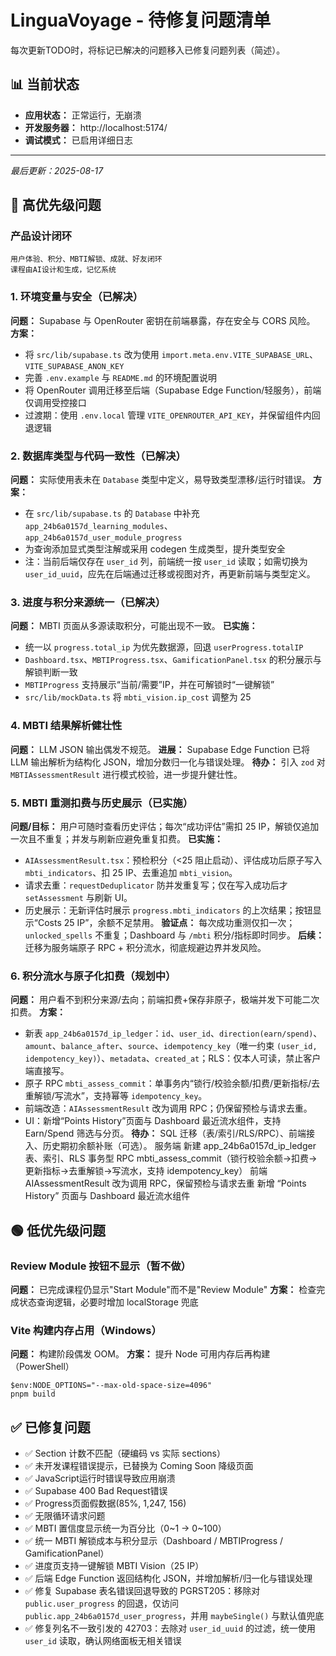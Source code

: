 # LinguaVoyage - 待修复问题清单
每次更新TODO时，将标记已解决的问题移入已修复问题列表（简述）。

## 📊 当前状态
- **应用状态：** 正常运行，无崩溃
- **开发服务器：** http://localhost:5174/
- **调试模式：** 已启用详细日志

---
*最后更新：2025-08-17*

## 🚨 高优先级问题

### 产品设计闭环
    用户体验、积分、MBTI解锁、成就、好友闭环
    课程由AI设计和生成，记忆系统
    
### 1. 环境变量与安全（已解决）
**问题：** Supabase 与 OpenRouter 密钥在前端暴露，存在安全与 CORS 风险。
**方案：**
- 将 `src/lib/supabase.ts` 改为使用 `import.meta.env.VITE_SUPABASE_URL`、`VITE_SUPABASE_ANON_KEY`
- 完善 `.env.example` 与 `README.md` 的环境配置说明
- 将 OpenRouter 调用迁移至后端（Supabase Edge Function/轻服务），前端仅调用受控接口
- 过渡期：使用 `.env.local` 管理 `VITE_OPENROUTER_API_KEY`，并保留组件内回退逻辑

### 2. 数据库类型与代码一致性（已解决）
**问题：** 实际使用表未在 `Database` 类型中定义，易导致类型漂移/运行时错误。
**方案：**
- 在 `src/lib/supabase.ts` 的 `Database` 中补充 `app_24b6a0157d_learning_modules`、`app_24b6a0157d_user_module_progress`
- 为查询添加显式类型注解或采用 codegen 生成类型，提升类型安全
 - 注：当前后端仅存在 `user_id` 列，前端统一按 `user_id` 读取；如需切换为 `user_id_uuid`，应先在后端通过迁移或视图对齐，再更新前端与类型定义。

### 3. 进度与积分来源统一（已解决）
**问题：** MBTI 页面从多源读取积分，可能出现不一致。
**已实施：**
- 统一以 `progress.total_ip` 为优先数据源，回退 `userProgress.totalIP`
- `Dashboard.tsx`、`MBTIProgress.tsx`、`GamificationPanel.tsx` 的积分展示与解锁判断一致
- `MBTIProgress` 支持展示“当前/需要”IP，并在可解锁时“一键解锁”
- `src/lib/mockData.ts` 将 `mbti_vision.ip_cost` 调整为 25

### 4. MBTI 结果解析健壮性
**问题：** LLM JSON 输出偶发不规范。
**进展：** Supabase Edge Function 已将 LLM 输出解析为结构化 JSON，增加分数归一化与错误处理。
**待办：** 引入 `zod` 对 `MBTIAssessmentResult` 进行模式校验，进一步提升健壮性。

### 5. MBTI 重测扣费与历史展示（已实施）
**问题/目标：** 用户可随时查看历史评估；每次“成功评估”需扣 25 IP，解锁仅追加一次且不重复；并发与刷新应避免重复扣费。
**已实施：**
- `AIAssessmentResult.tsx`：预检积分（<25 阻止启动）、评估成功后原子写入 `mbti_indicators`、扣 25 IP、去重追加 `mbti_vision`。
- 请求去重：`requestDeduplicator` 防并发重复写；仅在写入成功后才 `setAssessment` 与刷新 UI。
- 历史展示：无新评估时展示 `progress.mbti_indicators` 的上次结果；按钮显示“Costs 25 IP”，余额不足禁用。
**验证点：** 每次成功重测仅扣一次；`unlocked_spells` 不重复；Dashboard 与 `/mbti` 积分/指标即时同步。
**后续：** 迁移为服务端原子 RPC + 积分流水，彻底规避边界并发风险。

### 6. 积分流水与原子化扣费（规划中）
**问题：** 用户看不到积分来源/去向；前端扣费+保存非原子，极端并发下可能二次扣费。
**方案：**
- 新表 `app_24b6a0157d_ip_ledger`：`id`、`user_id`、`direction(earn/spend)`、`amount`、`balance_after`、`source`、`idempotency_key`（唯一约束 `(user_id, idempotency_key)`）、`metadata`、`created_at`；RLS：仅本人可读，禁止客户端直接写。
- 原子 RPC `mbti_assess_commit`：单事务内“锁行/校验余额/扣费/更新指标/去重解锁/写流水”，支持幂等 `idempotency_key`。
- 前端改造：`AIAssessmentResult` 改为调用 RPC；仍保留预检与请求去重。
- UI：新增“Points History”页面与 Dashboard 最近流水组件，支持 Earn/Spend 筛选与分页。
**待办：** SQL 迁移（表/索引/RLS/RPC）、前端接入、历史期初余额补账（可选）。
服务端
    新建 app_24b6a0157d_ip_ledger 表、索引、RLS
    事务型 RPC mbti_assess_commit（锁行校验余额→扣费→更新指标→去重解锁→写流水，支持 idempotency_key）
前端
    AIAssessmentResult
    改为调用 RPC，保留预检与请求去重
    新增 “Points History” 页面与 Dashboard 最近流水组件

## 🟢 低优先级问题

### Review Module 按钮不显示（暂不做）
**问题：** 已完成课程仍显示"Start Module"而不是"Review Module"
**方案：** 检查完成状态查询逻辑，必要时增加 localStorage 兜底

### Vite 构建内存占用（Windows）
**问题：** 构建阶段偶发 OOM。
**方案：** 提升 Node 可用内存后再构建（PowerShell）
```
$env:NODE_OPTIONS="--max-old-space-size=4096"
pnpm build
```

## ✅ 已修复问题

- ✅ Section 计数不匹配（硬编码 vs 实际 sections）
- ✅ 未开发课程错误提示，已替换为 Coming Soon 降级页面
- ✅ JavaScript运行时错误导致应用崩溃
- ✅ Supabase 400 Bad Request错误
- ✅ Progress页面假数据(85%, 1,247, 156)
- ✅ 无限循环请求问题
- ✅ MBTI 置信度显示统一为百分比（0~1 → 0~100）
- ✅ 统一 MBTI 解锁成本与积分显示（Dashboard / MBTIProgress / GamificationPanel）
- ✅ 进度页支持一键解锁 MBTI Vision（25 IP）
- ✅ 后端 Edge Function 返回结构化 JSON，并增加解析/归一化与错误处理
 - ✅ 修复 Supabase 表名错误回退导致的 PGRST205：移除对 `public.user_progress` 的回退，仅访问 `public.app_24b6a0157d_user_progress`，并用 `maybeSingle()` 与默认值兜底
 - ✅ 修复列名不一致引发的 42703：去除对 `user_id_uuid` 的过滤，统一使用 `user_id` 读取，确认网络面板无相关错误
